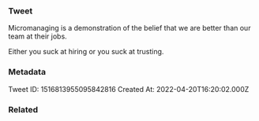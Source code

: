 ### Tweet
Micromanaging is a demonstration of the belief that we are better than our team at their jobs.

Either you suck at hiring or you suck at trusting.

### Metadata
Tweet ID: 1516813955095842816
Created At: 2022-04-20T16:20:02.000Z

### Related

